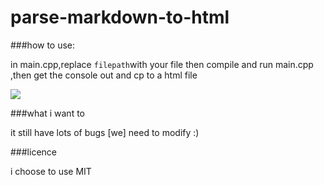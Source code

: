 # parse-markdown-to-html

###how to use:

in  main.cpp,replace  ``filepath``with your file
then compile and run main.cpp ,then get  the console out and cp to a html file

![](http://www.fssfssss.com/examples/parser.png)

###what i want to

it still have lots of bugs [we] need to modify :)

###licence

i choose to use MIT 
